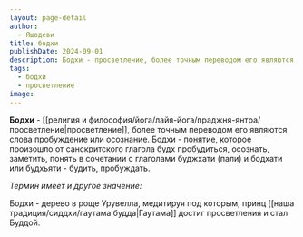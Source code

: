 ```yaml
---
layout: page-detail
author:
  - Яшодеви
title: бодхи
publishDate: 2024-09-01
description: Бодхи - просветление, более точным переводом его являются слова пробуждение или осознание. Бодхи - понятие, которое произошло от санскритского глагола будх пробудиться, осознать, заметить, понять в сочетании с глаголами буджхати (пали) и бодхати или будхьяти - будить, пробуждать.
tags:
  - бодхи
  - просветление
image:
---
```

**Бодхи** - [[религия и философия/йога/лайя-йога/праджня-янтра/просветление|просветление]], более точным переводом его являются слова пробуждение или осознание. Бодхи - понятие, которое произошло от санскритского глагола будх пробудиться, осознать, заметить, понять в сочетании с глаголами буджхати (пали) и бодхати или будхьяти - будить, пробуждать.

*Термин имеет и другое значение:*

Бодхи - дерево в роще Урувелла, медитируя под которым, принц [[наша традиция/сиддхи/гаутама будда|Гаутама]] достиг просветления и стал Буддой.

